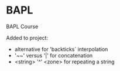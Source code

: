 # BAPL
BAPL Course

Added to project: 
* alternative for 'backticks` interpolation
* '~~' versus '|' for concatenation
* \<string\> '^' \<zone\> for repeating a string

